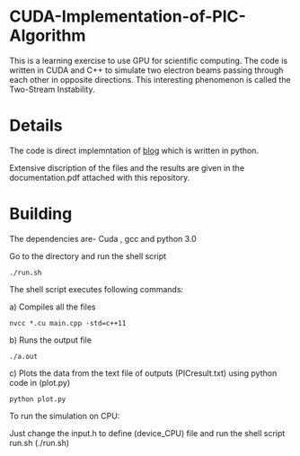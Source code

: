 # CUDA-Implementation-of-PIC-Algorithm
This is a learning exercise to use GPU for scientific computing. The code is written in CUDA and C++ to simulate two electron beams passing through each other in opposite directions. This interesting phenomenon is called the Two-Stream Instability.

# Details
The code is direct implemntation of [blog](https://medium.com/swlh/create-your-own-plasma-pic-simulation-with-python-39145c66578b) which is written in python.

Extensive discription of the files and the results are given in the documentation.pdf attached with this repository. 

# Building

The dependencies are- Cuda , gcc and python 3.0

Go to the directory and run the shell script 

```
./run.sh
```

The shell script executes following commands:

a) Compiles all the files 
```
nvcc *.cu main.cpp -std=c++11
```

b) Runs the output file

```
./a.out
```

c) Plots the data from the text file of outputs (PICresult.txt) using python code in (plot.py)
```
python plot.py
```

To run the simulation on CPU:

Just change the input.h to define (device_CPU) file and run the shell script run.sh (./run.sh)
